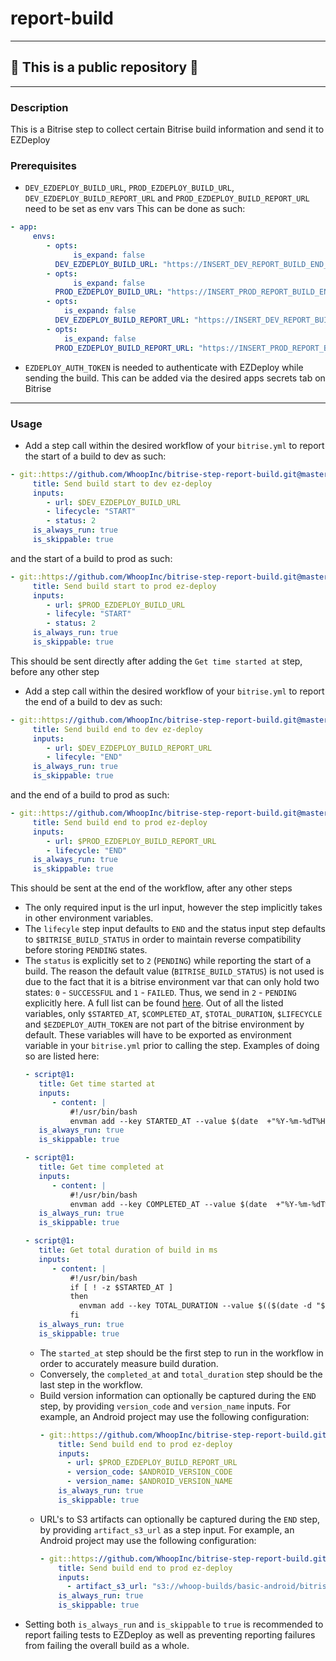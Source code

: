 # report-build

---

## 🔴 This is a public repository 🔴

---
### Description
This is a Bitrise step to collect certain Bitrise build information and send it to EZDeploy

### Prerequisites
- `DEV_EZDEPLOY_BUILD_URL`, `PROD_EZDEPLOY_BUILD_URL`, `DEV_EZDEPLOY_BUILD_REPORT_URL` and `PROD_EZDEPLOY_BUILD_REPORT_URL` need to be set as env vars
This can be done as such:
```yaml
- app:
     envs:
        - opts:
              is_expand: false
          DEV_EZDEPLOY_BUILD_URL: "https://INSERT_DEV_REPORT_BUILD_END_ROUTE_HERE"
        - opts:
              is_expand: false
          PROD_EZDEPLOY_BUILD_URL: "https://INSERT_PROD_REPORT_BUILD_END_ROUTE_HERE"
        - opts:
            is_expand: false
          DEV_EZDEPLOY_BUILD_REPORT_URL: "https://INSERT_DEV_REPORT_BUILD_START_ROUTE_HERE"
        - opts:
            is_expand: false
          PROD_EZDEPLOY_BUILD_REPORT_URL: "https://INSERT_PROD_REPORT_BUILD_START_ROUTE_HERE"
```
- `EZDEPLOY_AUTH_TOKEN` is needed to authenticate with EZDeploy while sending the build.
This can be added via the desired apps secrets tab on Bitrise
---
### Usage
- Add a step call within the desired workflow of your `bitrise.yml` to report the start of a build to dev as such:
```yaml
- git::https://github.com/WhoopInc/bitrise-step-report-build.git@master:
     title: Send build start to dev ez-deploy
     inputs:
        - url: $DEV_EZDEPLOY_BUILD_URL
        - lifecycle: "START"
        - status: 2
     is_always_run: true
     is_skippable: true
```
and the start of a build to prod as such:
```yaml
- git::https://github.com/WhoopInc/bitrise-step-report-build.git@master:
     title: Send build start to prod ez-deploy
     inputs:
        - url: $PROD_EZDEPLOY_BUILD_URL
        - lifecyle: "START"
        - status: 2
     is_always_run: true
     is_skippable: true
```
This should be sent directly after adding the `Get time started at` step, before any other step


- Add a step call within the desired workflow of your `bitrise.yml` to report the end of a build to dev as such:
```yaml
- git::https://github.com/WhoopInc/bitrise-step-report-build.git@master:
     title: Send build end to dev ez-deploy
     inputs:
        - url: $DEV_EZDEPLOY_BUILD_REPORT_URL
        - lifecyle: "END"
     is_always_run: true
     is_skippable: true
```
and the end of a build to prod as such:
```yaml
- git::https://github.com/WhoopInc/bitrise-step-report-build.git@master:
     title: Send build end to prod ez-deploy
     inputs:
        - url: $PROD_EZDEPLOY_BUILD_REPORT_URL
        - lifecycle: "END"
     is_always_run: true
     is_skippable: true
```
This should be sent at the end of the workflow, after any other steps
- The only required input is the url input, however the step implicitly takes in other environment variables.   
- The `lifecyle` step input defaults to `END` and the status input step defaults to `$BITRISE_BUILD_STATUS` in order to maintain
  reverse compatibility before storing `PENDING` states.
- The `status` is explicitly set to `2` (`PENDING`) while reporting the start of a build. The reason the default value
  (`BITRISE_BUILD_STATUS`) is not used is due to the fact that it is a bitrise environment var that can only hold two states: `0` - `SUCCESSFUL`
  and `1` - `FAILED`. Thus, we send in `2` - `PENDING` explicitly here.
  A full list can be found [here](https://github.com/WhoopInc/bitrise-step-report-build/blob/master/step.yml#L34).
  Out of all the listed variables, only `$STARTED_AT`, `$COMPLETED_AT`, `$TOTAL_DURATION`, `$LIFECYCLE` and `$EZDEPLOY_AUTH_TOKEN`
  are not part of the bitrise environment by default. These variables will have to be exported as environment variable
  in your `bitrise.yml` prior to calling the step. Examples of doing so are listed here:
  ```yaml
  - script@1:
     title: Get time started at
     inputs:
        - content: |
            #!/usr/bin/bash
            envman add --key STARTED_AT --value $(date  +"%Y-%m-%dT%H:%M:%S.%3N%z")
     is_always_run: true
     is_skippable: true
  ```
  ```yaml
  - script@1:
     title: Get time completed at
     inputs:
        - content: |
            #!/usr/bin/bash
            envman add --key COMPLETED_AT --value $(date  +"%Y-%m-%dT%H:%M:%S.%3N%z")
     is_always_run: true
     is_skippable: true
  ```
  ```yaml
  - script@1:
     title: Get total duration of build in ms
     inputs:
        - content: |
            #!/usr/bin/bash
            if [ ! -z $STARTED_AT ]
            then
              envman add --key TOTAL_DURATION --value $(($(date -d "$COMPLETED_AT" "+%s%N")/1000000 - $(date -d "$STARTED_AT" "+%s%N")/1000000))
            fi
     is_always_run: true
     is_skippable: true
  ```
  - The `started_at` step should be the first step to run in the workflow in order to accurately measure build duration.
  - Conversely, the `completed_at` and `total_duration` step should be the last step in the workflow.
  - Build version information can optionally be captured during the `END` step, by providing `version_code` and
    `version_name` inputs. For example, an Android project may use the following configuration:
    ```yaml
    - git::https://github.com/WhoopInc/bitrise-step-report-build.git@master:
        title: Send build end to prod ez-deploy
        inputs:
          - url: $PROD_EZDEPLOY_BUILD_REPORT_URL
          - version_code: $ANDROID_VERSION_CODE
          - version_name: $ANDROID_VERSION_NAME
        is_always_run: true
        is_skippable: true
    ```
  - URL's to S3 artifacts can optionally be captured during the `END` step, by providing `artifact_s3_url` as a step input.
    For example, an Android project may use the following configuration:
    ```yaml
    - git::https://github.com/WhoopInc/bitrise-step-report-build.git@master:
        title: Send build end to prod ez-deploy
        inputs:
          - artifact_s3_url: "s3://whoop-builds/basic-android/bitrise-build/14.apk"
        is_always_run: true
        is_skippable: true
    ```
- Setting both `is_always_run` and `is_skippable` to `true` is recommended to report failing tests to EZDeploy
as well as preventing reporting failures from failing the overall build as a whole.